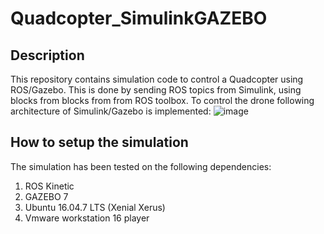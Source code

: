# Quadcopter_SimulinkGAZEBO

## Description
This repository contains simulation code to control a Quadcopter using ROS/Gazebo. This is done by sending ROS topics from Simulink, using blocks from blocks from from ROS toolbox. To control the drone following architecture of Simulink/Gazebo is implemented:
![image](https://user-images.githubusercontent.com/37011467/122595736-8164e400-d086-11eb-9aad-922a00a58af5.png)


## How to setup the simulation
The simulation has been tested on the following dependencies:
1) ROS Kinetic 
2) GAZEBO 7 
3) Ubuntu 16.04.7 LTS (Xenial Xerus)
4) Vmware workstation 16 player
